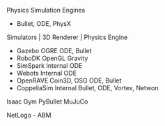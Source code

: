 
Physics Simulation Engines
- Bullet, ODE, PhysX

Simulators     | 3D Renderer     | Physics Engine
- Gazebo		 OGRE			    ODE, Bullet
- RoboDK 		 OpenGL				Gravity
- SimSpark 		 Internal           ODE
- Webots 		 Internal           ODE  
- OpenRAVE 		 Coin3D, OSG		ODE, Bullet
- CoppeliaSim    Internal           Bullet, ODE, Vortex, Netwon

Isaac Gym
PyBullet
MuJuCo

NetLogo - ABM 